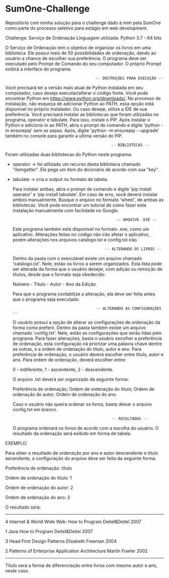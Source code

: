 # SumOne-Challenge
Repositório com minha solução para o challenge dado à mim pela SumOne como parte do processo seletivo para estágio em web development.

Challenge: Serviço de Ordenação
Linguagem utilizada: Python 3.7 - 64 bits

  O Serviço de Ordenação tem o objetivo de organizar os livros em uma biblioteca. Ele possui mais de 50 possibilidades de ordenação, dando ao usuário a chance de escolher sua preferência.
O programa deve ser executado pelo Prompt de Comando do seu computador. O próprio Prompt exibirá a interface do programa.

                                            -- INSTRUÇÕES PARA EXECUÇÃO --
  Você precisará ter a versão mais atual de Python instalada em seu computador, caso deseje executar/alterar o código fonte. Você pode encontrar Python em https://www.python.org/downloads/. No processo de instalação, não esqueça de adicionar Python ao PATH, essa opção está disponível no próprio instalador. Ou caso deseje, utilize a IDE de sua preferência.
  Você precisará instalar as bibliotecas que foram utilizadas no programa, operator e tabulate. Para isso, instale o PIP. Após instalar o Python e adicioná-lo ao PATH, abra o prompt de comando e digite 'python -m ensurepip' sem as aspas. Após, digite 'python -m ensurepip --upgrade' também no console para garantir a última versão do PIP. 

                                                   -- BIBLIOTECAS --
  Foram utilizadas duas bibliotecas do Python neste programa:
 
- operator -> foi utilizado um recurso desta biblioteca chamado "itemgetter". Ele pega um item do dicionário de acordo com sua "key".
- tabulate -> cria o output no formato de tabela.

  Para instalar ambas, abra o prompt de comando e digite 'pip install operator' e 'pip install tabulate'. Em caso de erro, você deverá instalar ambos manualmente. Busque o arquivo no formato 'wheel', de ambas as bibliotecas. Você pode encontrar um tutorial de como fazer esta instalação manualmente com facilidade no Google.

                                                    -- ARQUIVO .EXE --
  Este programa também está disponível no formato .exe, como um aplicativo. Alterações feitas no código não irão afetar o aplicativo, porém alterações nos arquivos catalogo.txt e config.txt irão. 

                                               -- ALTERANDO OS LIVROS --
  Dentro da pasta com o executável existe um arquivo chamado 'catalogo.txt'. Nele, estão os livros a serem organizados. Esta lista pode ser alterada da forma que o usuário desejar, com adição ou remoção de títulos, desde que o formato seja obedecido:
  
  Número - Título - Autor - Ano da Edição.
  
  Para que o programa contabilize a alteração, ela deve ser feita antes que o programa seja executado.

                                           -- ALTERANDO AS CONFIGURAÇÕES --
  O usuário possui a opção de alterar as configurações de ordenação da forma como preferir. Dentro da pasta também existe um arquivo chamado 'config.txt'. Nele, estão as configurações que serão lidas pelo programa. Para fazer alterações, basta o usuário escolher a preferência de ordenação, esta configuração irá priorizar uma palavra chave dentre as outras, e a ordem de ordenação do título, autor e ano. Para preferência de ordenação, o usuário deverá escolher entre título, autor e ano. Para ordem de ordenação, deverá escolher entre: 
  
  0 - indiferente, 1 - ascendente, 2 - descendente.
  
  O arquivo .txt deverá ser organizado da seguinte forma:
  
    Preferência de ordenação; 
    Ordem de ordenação do título; 
    Ordem de ordenação do autor; 
    Ordem de ordenação do ano.
    
  Caso o usuário não queira ordenar os livros, basta deixar o arquivo config.txt em branco.

                                                  -- RESULTADOS --
  O programa ordenará os livros de acordo com a escolha do usuário. O resultado da ordenação será exibido em forma de tabela.
  
EXEMPLO:

  Para obter o resultado de ordenação por ano e autor descendente e título ascendente, a configuração do arquivo deve ser feita da seguinte forma:

Preferência de ordenação: título

Ordem de ordenação do título: 1

Ordem de ordenação do autor: 2

Ordem de ordenação do ano: 2

   O resultado será:
-  -----------------------------------------------  -----------------  ----
4  Internet & World Wide Web: How to Program        Deitel&Deitel      2007

1  Java How to Program                              Deitel&Deitel      2007

3  Head First Design Patterns                       Elisabeth Freeman  2004

2  Patterns of Enterprise Application Architecture  Martin Fowler      2002
-  -----------------------------------------------  -----------------  ---- 

  Título será a forma de diferenciação entre livros com mesmo autor e ano, neste caso. 
